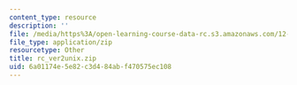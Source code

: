 ```yaml
---
content_type: resource
description: ''
file: /media/https%3A/open-learning-course-data-rc.s3.amazonaws.com/12-811-tropical-meteorology-spring-2011/6a01174e5e82c3d484abf470575ec108_rc_ver2unix.zip
file_type: application/zip
resourcetype: Other
title: rc_ver2unix.zip
uid: 6a01174e-5e82-c3d4-84ab-f470575ec108
---
```

